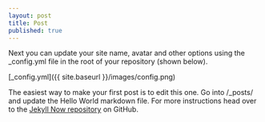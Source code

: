 ```yaml
---
layout: post
title: Post
published: true
---
```


Next you can update your site name, avatar and other options using the _config.yml file in the root of your repository (shown below).

[_config.yml]({{ site.baseurl }}/images/config.png)

The easiest way to make your first post is to edit this one. Go into /_posts/ and update the Hello World markdown file. For more instructions head over to the [Jekyll Now repository](https://github.com/barryclark/jekyll-now) on GitHub.
